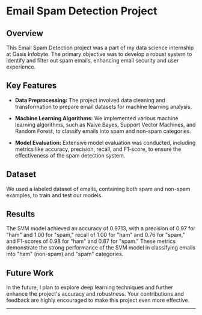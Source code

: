 # Email Spam Detection Project

## Overview

This Email Spam Detection project was a part of my data science internship at Oasis Infobyte. The primary objective was to develop a robust system to identify and filter out spam emails, enhancing email security and user experience.

## Key Features

- **Data Preprocessing:** The project involved data cleaning and transformation to prepare email datasets for machine learning analysis.

- **Machine Learning Algorithms:** We implemented various machine learning algorithms, such as Naive Bayes, Support Vector Machines, and Random Forest, to classify emails into spam and non-spam categories.

- **Model Evaluation:** Extensive model evaluation was conducted, including metrics like accuracy, precision, recall, and F1-score, to ensure the effectiveness of the spam detection system.

## Dataset

We used a labeled dataset of emails, containing both spam and non-spam examples, to train and test our models.

## Results

The SVM model achieved an accuracy of 0.9713, with a precision of 0.97 for "ham" and 1.00 for "spam," recall of 1.00 for "ham" and 0.76 for "spam," and F1-scores of 0.98 for "ham" and 0.87 for "spam."
These metrics demonstrate the strong performance of the SVM model in classifying emails into "ham" (non-spam) and "spam" categories.


## Future Work

In the future, I plan to explore deep learning techniques and further enhance the project's accuracy and robustness. Your contributions and feedback are highly encouraged to make this project even more effective.

---

